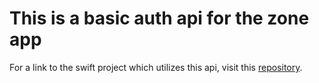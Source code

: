# This is a basic auth api for the zone app

For a link to the swift project which utilizes this api, visit this [repository](https://github.com/evapphilips/ML_theZone).
